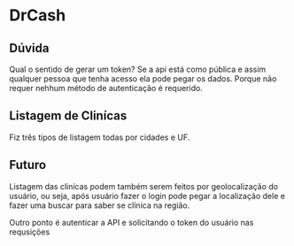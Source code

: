 # DrCash

## Dúvida

Qual o sentido de gerar um token? Se a api está como pública e assim qualquer pessoa
que tenha acesso ela pode pegar os dados. Porque não requer nehhum método de autenticação é requerido. 

## Listagem de Clinícas

Fiz três tipos de listagem todas por cidades e UF.

## Futuro

Listagem das clinícas podem também serem feitos por geolocalização do usuário, ou seja, após usuário fazer o login pode pegar a localização dele e fazer uma buscar para saber se clínica na região.

Outro ponto é autenticar a API e solicitando o token do usuário nas requsições
